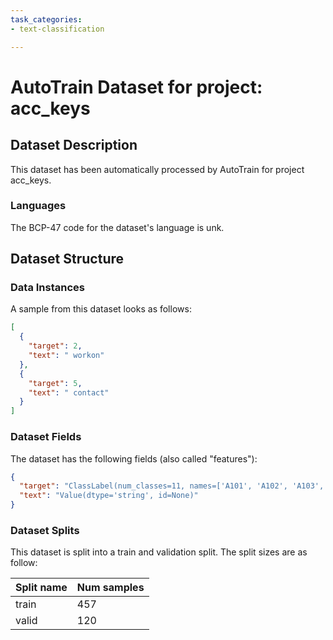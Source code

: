 ```yaml
---
task_categories:
- text-classification

---
```

# AutoTrain Dataset for project: acc_keys

## Dataset Description

This dataset has been automatically processed by AutoTrain for project acc_keys.

### Languages

The BCP-47 code for the dataset's language is unk.

## Dataset Structure

### Data Instances

A sample from this dataset looks as follows:

```json
[
  {
    "target": 2,
    "text": " workon"
  },
  {
    "target": 5,
    "text": " contact"
  }
]
```

### Dataset Fields

The dataset has the following fields (also called "features"):

```json
{
  "target": "ClassLabel(num_classes=11, names=['A101', 'A102', 'A103', 'A104', 'A105', 'A106', 'A107', 'A108', 'A109', 'A110', 'A112'], id=None)",
  "text": "Value(dtype='string', id=None)"
}
```

### Dataset Splits

This dataset is split into a train and validation split. The split sizes are as follow:

| Split name   | Num samples         |
| ------------ | ------------------- |
| train        | 457 |
| valid        | 120 |
